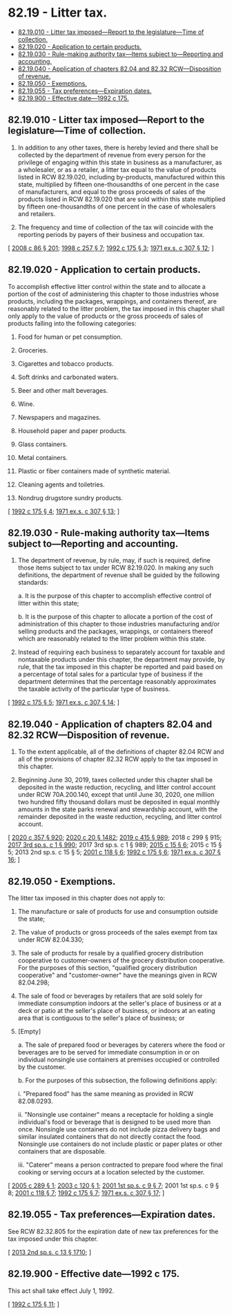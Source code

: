 # 82.19 - Litter tax.
* [82.19.010 - Litter tax imposed—Report to the legislature—Time of collection.](#8219010---litter-tax-imposedreport-to-the-legislaturetime-of-collection)
* [82.19.020 - Application to certain products.](#8219020---application-to-certain-products)
* [82.19.030 - Rule-making authority tax—Items subject to—Reporting and accounting.](#8219030---rule-making-authority-taxitems-subject-toreporting-and-accounting)
* [82.19.040 - Application of chapters  82.04 and  82.32 RCW—Disposition of revenue.](#8219040---application-of-chapters--8204-and--8232-rcwdisposition-of-revenue)
* [82.19.050 - Exemptions.](#8219050---exemptions)
* [82.19.055 - Tax preferences—Expiration dates.](#8219055---tax-preferencesexpiration-dates)
* [82.19.900 - Effective date—1992 c 175.](#8219900---effective-date1992-c-175)
## 82.19.010 - Litter tax imposed—Report to the legislature—Time of collection.
1. In addition to any other taxes, there is hereby levied and there shall be collected by the department of revenue from every person for the privilege of engaging within this state in business as a manufacturer, as a wholesaler, or as a retailer, a litter tax equal to the value of products listed in RCW 82.19.020, including by-products, manufactured within this state, multiplied by fifteen one-thousandths of one percent in the case of manufacturers, and equal to the gross proceeds of sales of the products listed in RCW 82.19.020 that are sold within this state multiplied by fifteen one-thousandths of one percent in the case of wholesalers and retailers.

2. The frequency and time of collection of the tax will coincide with the reporting periods by payers of their business and occupation tax.

\[ [2008 c 86 § 201](https://lawfilesext.leg.wa.gov/biennium/2007-08/Pdf/Bills/Session%20Laws/Senate/6663.SL.pdf?cite=2008%20c%2086%20§%20201); [1998 c 257 § 7](https://lawfilesext.leg.wa.gov/biennium/1997-98/Pdf/Bills/Session%20Laws/House/3058-S2.SL.pdf?cite=1998%20c%20257%20§%207); [1992 c 175 § 3](https://lawfilesext.leg.wa.gov/biennium/1991-92/Pdf/Bills/Session%20Laws/House/2635-S.SL.pdf?cite=1992%20c%20175%20§%203); [1971 ex.s. c 307 § 12](https://leg.wa.gov/CodeReviser/documents/sessionlaw/1971ex1c307.pdf?cite=1971%20ex.s.%20c%20307%20§%2012); \]

## 82.19.020 - Application to certain products.
To accomplish effective litter control within the state and to allocate a portion of the cost of administering this chapter to those industries whose products, including the packages, wrappings, and containers thereof, are reasonably related to the litter problem, the tax imposed in this chapter shall only apply to the value of products or the gross proceeds of sales of products falling into the following categories:

1. Food for human or pet consumption.

2. Groceries.

3. Cigarettes and tobacco products.

4. Soft drinks and carbonated waters.

5. Beer and other malt beverages.

6. Wine.

7. Newspapers and magazines.

8. Household paper and paper products.

9. Glass containers.

10. Metal containers.

11. Plastic or fiber containers made of synthetic material.

12. Cleaning agents and toiletries.

13. Nondrug drugstore sundry products.

\[ [1992 c 175 § 4](https://lawfilesext.leg.wa.gov/biennium/1991-92/Pdf/Bills/Session%20Laws/House/2635-S.SL.pdf?cite=1992%20c%20175%20§%204); [1971 ex.s. c 307 § 13](https://leg.wa.gov/CodeReviser/documents/sessionlaw/1971ex1c307.pdf?cite=1971%20ex.s.%20c%20307%20§%2013); \]

## 82.19.030 - Rule-making authority tax—Items subject to—Reporting and accounting.
1. The department of revenue, by rule, may, if such is required, define those items subject to tax under RCW 82.19.020. In making any such definitions, the department of revenue shall be guided by the following standards:

   a. It is the purpose of this chapter to accomplish effective control of litter within this state;

   b. It is the purpose of this chapter to allocate a portion of the cost of administration of this chapter to those industries manufacturing and/or selling products and the packages, wrappings, or containers thereof which are reasonably related to the litter problem within this state.

2. Instead of requiring each business to separately account for taxable and nontaxable products under this chapter, the department may provide, by rule, that the tax imposed in this chapter be reported and paid based on a percentage of total sales for a particular type of business if the department determines that the percentage reasonably approximates the taxable activity of the particular type of business.

\[ [1992 c 175 § 5](https://lawfilesext.leg.wa.gov/biennium/1991-92/Pdf/Bills/Session%20Laws/House/2635-S.SL.pdf?cite=1992%20c%20175%20§%205); [1971 ex.s. c 307 § 14](https://leg.wa.gov/CodeReviser/documents/sessionlaw/1971ex1c307.pdf?cite=1971%20ex.s.%20c%20307%20§%2014); \]

## 82.19.040 - Application of chapters  82.04 and  82.32 RCW—Disposition of revenue.
1. To the extent applicable, all of the definitions of chapter 82.04 RCW and all of the provisions of chapter 82.32 RCW apply to the tax imposed in this chapter.

2. Beginning June 30, 2019, taxes collected under this chapter shall be deposited in the waste reduction, recycling, and litter control account under RCW 70A.200.140, except that until June 30, 2020, one million two hundred fifty thousand dollars must be deposited in equal monthly amounts in the state parks renewal and stewardship account, with the remainder deposited in the waste reduction, recycling, and litter control account.

\[ [2020 c 357 § 920](https://lawfilesext.leg.wa.gov/biennium/2019-20/Pdf/Bills/Session%20Laws/Senate/6168-S.SL.pdf?cite=2020%20c%20357%20§%20920); [2020 c 20 § 1482](https://lawfilesext.leg.wa.gov/biennium/2019-20/Pdf/Bills/Session%20Laws/House/2246-S.SL.pdf?cite=2020%20c%2020%20§%201482); [2019 c 415 § 989](https://lawfilesext.leg.wa.gov/biennium/2019-20/Pdf/Bills/Session%20Laws/House/1109-S.SL.pdf?cite=2019%20c%20415%20§%20989); 2018 c 299 § 915; [2017 3rd sp.s. c 1 § 990](https://lawfilesext.leg.wa.gov/biennium/2017-18/Pdf/Bills/Session%20Laws/Senate/5883-S.SL.pdf?cite=2017%203rd%20sp.s.%20c%201%20§%20990); 2017 3rd sp.s. c 1 § 989; [2015 c 15 § 6](https://lawfilesext.leg.wa.gov/biennium/2015-16/Pdf/Bills/Session%20Laws/House/1060-S.SL.pdf?cite=2015%20c%2015%20§%206); 2015 c 15 § 5; 2013 2nd sp.s. c 15 § 5; [2001 c 118 § 6](https://lawfilesext.leg.wa.gov/biennium/2001-02/Pdf/Bills/Session%20Laws/House/1339-S.SL.pdf?cite=2001%20c%20118%20§%206); [1992 c 175 § 6](https://lawfilesext.leg.wa.gov/biennium/1991-92/Pdf/Bills/Session%20Laws/House/2635-S.SL.pdf?cite=1992%20c%20175%20§%206); [1971 ex.s. c 307 § 16](https://leg.wa.gov/CodeReviser/documents/sessionlaw/1971ex1c307.pdf?cite=1971%20ex.s.%20c%20307%20§%2016); \]

## 82.19.050 - Exemptions.
The litter tax imposed in this chapter does not apply to:

1. The manufacture or sale of products for use and consumption outside the state;

2. The value of products or gross proceeds of the sales exempt from tax under RCW 82.04.330; 

3. The sale of products for resale by a qualified grocery distribution cooperative to customer-owners of the grocery distribution cooperative. For the purposes of this section, "qualified grocery distribution cooperative" and "customer-owner" have the meanings given in RCW 82.04.298; 

4. The sale of food or beverages by retailers that are sold solely for immediate consumption indoors at the seller's place of business or at a deck or patio at the seller's place of business, or indoors at an eating area that is contiguous to the seller's place of business; or

5. [Empty]

   a. The sale of prepared food or beverages by caterers where the food or beverages are to be served for immediate consumption in or on individual nonsingle use containers at premises occupied or controlled by the customer.

   b. For the purposes of this subsection, the following definitions apply:

      i. "Prepared food" has the same meaning as provided in RCW 82.08.0293.

      ii. "Nonsingle use container" means a receptacle for holding a single individual's food or beverage that is designed to be used more than once. Nonsingle use containers do not include pizza delivery bags and similar insulated containers that do not directly contact the food. Nonsingle use containers do not include plastic or paper plates or other containers that are disposable.

      iii. "Caterer" means a person contracted to prepare food where the final cooking or serving occurs at a location selected by the customer.

\[ [2005 c 289 § 1](https://lawfilesext.leg.wa.gov/biennium/2005-06/Pdf/Bills/Session%20Laws/House/1887-S.SL.pdf?cite=2005%20c%20289%20§%201); [2003 c 120 § 1](https://lawfilesext.leg.wa.gov/biennium/2003-04/Pdf/Bills/Session%20Laws/House/1037.SL.pdf?cite=2003%20c%20120%20§%201); [2001 1st sp.s. c 9 § 7](https://lawfilesext.leg.wa.gov/biennium/2001-02/Pdf/Bills/Session%20Laws/House/2260.SL.pdf?cite=2001%201st%20sp.s.%20c%209%20§%207); 2001 1st sp.s. c 9 § 8; [2001 c 118 § 7](https://lawfilesext.leg.wa.gov/biennium/2001-02/Pdf/Bills/Session%20Laws/House/1339-S.SL.pdf?cite=2001%20c%20118%20§%207); [1992 c 175 § 7](https://lawfilesext.leg.wa.gov/biennium/1991-92/Pdf/Bills/Session%20Laws/House/2635-S.SL.pdf?cite=1992%20c%20175%20§%207); [1971 ex.s. c 307 § 17](https://leg.wa.gov/CodeReviser/documents/sessionlaw/1971ex1c307.pdf?cite=1971%20ex.s.%20c%20307%20§%2017); \]

## 82.19.055 - Tax preferences—Expiration dates.
See RCW 82.32.805 for the expiration date of new tax preferences for the tax imposed under this chapter.

\[ [2013 2nd sp.s. c 13 § 1710](https://lawfilesext.leg.wa.gov/biennium/2013-14/Pdf/Bills/Session%20Laws/Senate/5882-S.SL.pdf?cite=2013%202nd%20sp.s.%20c%2013%20§%201710); \]

## 82.19.900 - Effective date—1992 c 175.
This act shall take effect July 1, 1992.

\[ [1992 c 175 § 11](https://lawfilesext.leg.wa.gov/biennium/1991-92/Pdf/Bills/Session%20Laws/House/2635-S.SL.pdf?cite=1992%20c%20175%20§%2011); \]

